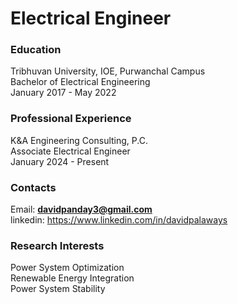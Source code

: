 # **Electrical Engineer**
### Education
 Tribhuvan University, IOE, Purwanchal Campus
 <br />
 Bachelor of Electrical Engineering
 <br />
 January 2017 - May 2022

### Professional Experience
K&A Engineering Consulting, P.C.
<br />
Associate Electrical Engineer
<br />
January 2024 - Present 

### Contacts
Email: **davidpanday3@gmail.com**
<br />
linkedin: <https://www.linkedin.com/in/davidpalaways>

### Research Interests
Power System Optimization <br />
Renewable Energy Integration  <br/>
Power System Stability

